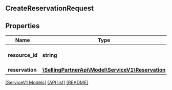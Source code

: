 ## CreateReservationRequest

## Properties

Name | Type | Description | Notes
------------ | ------------- | ------------- | -------------
**resource_id** | **string** | Resource (store) identifier. |
**reservation** | [**\SellingPartnerApi\Model\ServiceV1\Reservation**](Reservation.md) |  |

[[ServiceV1 Models]](../) [[API list]](../../Api) [[README]](../../../README.md)
